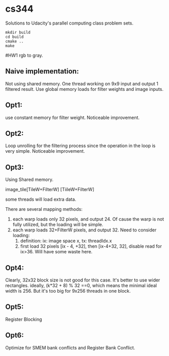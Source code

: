 cs344
=====

Solutions to Udacity's parallel computing class problem sets.

```
mkdir build
cd build
cmake ..
make
```

#HW1
rgb to gray.

## Naive implementation:

Not using shared memory. One thread working on 9x9 input and output 1 filtered result. Use global memory loads for filter weights and image inputs.

## Opt1: 

use constant memory for filter weight. Noticeable improvement. 

## Opt2:

Loop unrolling for the filtering process since the operation in the loop is very simple. Noticeable improvement. 

## Opt3: 

Using Shared memory. 

image_tile[TileW+FilterW] \[TiileW+FilterW]

some threads will load extra data.

There are several mapping methods:

1. each warp loads only 32 pixels, and output 24. Of cause the warp is not fully utilized, but the loading will be simple.
2. each warp loads 32+FilterW pixels, and output 32. Need to consider loading:
   1. definition: ix: image space x, tx: threadIdx.x
   2. first load 32 pixels [ix - 4, +32], then [ix-4+32, 32], disable read for ix>36. Will have some waste here.

## Opt4:

Clearly, 32x32 block size is not good for this case. It's better to use wider rectangles. ideally, (k*32 + 8) % 32 ==0, which means the minimal ideal width is 256. But it's too big for 9x256 threads in one block.

## Opt5:

Register Blocking

## Opt6:

Optimize for SMEM bank conflicts and Register Bank Conflict. 




